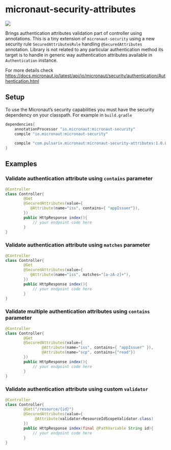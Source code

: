 # micronaut-security-attributes

[![](https://github.com/traycho/micronaut-security-attributes/workflows/Java%20Build%20CI/badge.svg)](https://github.com/traycho/micronaut-security-attributes/actions)

Brings authentication attributes validation part of controller using annotations.
This is a tiny extension of `micronaut-security` using a new security rule `SecuredAttributesRule` handling `@SecuredAttributes` annotation.
Library is not related to any particular authentication method its target is to handle in generic way authentication attributes available in 
`Authentication` instance. 

For more details check https://docs.micronaut.io/latest/api/io/micronaut/security/authentication/Authentication.html

## Setup

To use the Micronaut’s security capabilities you must have the security dependency on your classpath. For example in `build.gradle`

```groovy
dependencies{ 
    annotationProcessor "io.micronaut:micronaut-security"
    compile "io.micronaut:micronaut-security"
    
    compile "com.pulsarix.micronaut:micronaut-security-attributes:1.0.0"
}
```

## Examples

### Validate authentication attribute using `contains` parameter
```java
@Controller
class Controller{
        @Get
        @SecuredAttributes(value={
           @Attribute(name="iss", contains={ "appIssuer"}),
        })
        public HttpResponse index(){
            // your endpoint code here
        }       
}
```

### Validate authentication attribute using `matches` parameter
```java
@Controller
class Controller{
        @Get
        @SecuredAttributes(value={
           @Attribute(name="iss", matches="[a-zA-z]+"),
        })
        public HttpResponse index(){
            // your endpoint code here
        }       
}
```
  
### Validate multiple authentication attributes using `contains` parameter
```java
@Controller
class Controller{
        @Get
        @SecuredAttributes(value={
                @Attribute(name="iss", contains={ "appIssuer" }),
                @Attribute(name="scp", contains={"read"})
        })
        public HttpResponse index(){
            // your endpoint code here
        }       
}
```

### Validate authentication attribute using custom `validator`
```java
@Controller
class Controller{
        @Get("/resource/{id}")
        @SecuredAttributes(value={
             @Attribute(validator=ResourceIdScopeValidator.class) 
        })
        public HttpResponse index(final @PathVariable String id){
            // your endpoint code here
        }       
}
```
